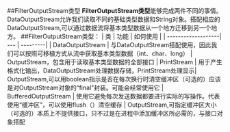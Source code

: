 ##FilterOutputStream类型
**FilterOutputStream类型**能够完成两件不同的事情。DataOutputStream允许我们读取不同的基础类型数据和String对象。搭配相应的DataOutputStream,可以通过数据流将基本类型数据从一个地方迁移到另一个地方。
##FilterOutputStream类型：
|    类              | 功能 | 如何使用 |
| -------------------| --- | ---------|
| DataOutputStream | 与DataOutputStream搭配使用，因此我们可以按照可移植方式从流中获取基本类型数据（int、char、long） | OutputStream，包含用于读取基本类型数据的全部接口
| PrintStream | 用于产生格式化输出，DataOutputStream处理数据存储，PrintStream处理显示| OutputStream,可以用boolean指示是否在每次换行时清空缓冲区（可选的）应该是对OutputStream对象的“final"封装。可能会经常使用它
| BufferedOutputStream | 使用它避免每次发送数据都要进行实际的写操作。代表使用“缓冲区”，可以使用flush（）清空缓存 | OutputStream,可指定缓冲区大小（可选的）本质上不提供接口，只不过是在进程中添加缓冲区所必需的，与接口对象搭配